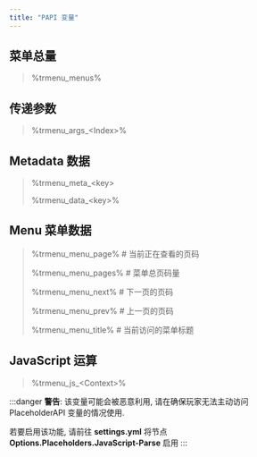 ```yaml
---
title: "PAPI 变量"
---
```


## 菜单总量

> %trmenu_menus%

## 传递参数

> %trmenu_args\_&lt;Index&gt;%

## Metadata 数据

> %trmenu_meta\_&lt;key&gt;
>
> %trmenu_data\_&lt;key&gt;%

## Menu 菜单数据

> %trmenu_menu_page% \# 当前正在查看的页码
>
> %trmenu_menu_pages% \# 菜单总页码量
>
> %trmenu_menu_next% \# 下一页的页码
>
> %trmenu_menu_prev% \# 上一页的页码
>
> %trmenu_menu_title% \# 当前访问的菜单标题

## JavaScript 运算

> %trmenu_js\_&lt;Context&gt;%

:::danger
**警告**: 该变量可能会被恶意利用, 请在确保玩家无法主动访问 PlaceholderAPI 变量的情况使用.

若要启用该功能, 请前往 **settings.yml** 将节点 **Options.Placeholders.JavaScript-Parse** 启用
:::
